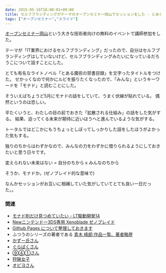 ```yaml
---
date: 2015-05-16T18:00:01+09:00
title: セルフブランディングがテーマのオープンセミナー岡山でセッションをした - とあるふつうの命令書
tags: ["オープンセミナー","スライド"]
---
```


[オープンセミナー岡山](http://okayama.open-seminar.org/)という大きな技術者向けの無料のイベントで講師参加をした。

テーマが「IT業界におけるセルフブランディング」だったので、自分はセルフブランディングはしていないけど、セルフブランディングみたいになっているだろうこについて話すことにした。

<script async class="speakerdeck-embed" data-id="85b4524a99ad40f7896d09b1bf4d4ac1" data-ratio="1.33333333333333" src="//speakerdeck.com/assets/embed.js"></script>

とても有名なライトノベル「とある魔術の禁書目録」を文字ったタイトルをつけた。
せかっくなので何かにルビを振りたくなったので、「みんな」というキーワードを「モナド」と読むことにした。

そういえばちょうど5月にモナドの話をしていて、うまく伏線が貼れている。
偶然というのは恐しい。

平たくいうと、わたしの目の前でおきた「拡散される仕組み」の話をした気がする。
結果、迫ってくる未来が期待に近いほうへと進んでいるような気がする。

トータルではどこかにもうちょっとしぼってしっかりした話をしたほうがよかった気もする。

独りのちからはわずかなので、みんなの力をわずかに借りられるようにしておきたいと思う日々です。

変えられない未来はない = 自分のちから x みんなのちから

そうか、モナドか。(ゼノブレイド的な意味で)

なんかセッションがお互いに相補していた気がしていてとても良い一日だった。。

### 関連

* [モナド則だけ見つめていたい - LT駆動開発14](http://blog.eiel.info/blog/2015/05/02/want-staring-monad-only-ltdd-14/)
* [Newニンテンドー3DS専用 Xenoblade ゼノブレイド](http://www.nintendo.co.jp/3ds/cafj/)
* [Github Pages について整理しておきます](http://blog.eiel.info/blog/2013/02/17/github-pages/)
* ふつうのシリーズの著者である [青木 峰郎:作品一覧、著者略歴](http://www.amazon.co.jp/%E9%9D%92%E6%9C%A8-%E5%B3%B0%E9%83%8E/e/B004LT6XC0/ref=dp_byline_cont_book_1)
* [かずー氏さん](https://twitter.com/kazoo04/)
* [ぐらばくさん](https://twitter.com/Grabacr07)
* [⑨④①さん](https://twitter.com/941)
* [狩猟女子](http://hunter-girl.jp/)
* [オピヨさん](https://twitter.com/opiyo_taku)

